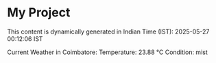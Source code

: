 # My Project

This content is dynamically generated in Indian Time (IST): 2025-05-27 00:12:06 IST


Current Weather in Coimbatore:
Temperature: 23.88 °C
Condition: mist
